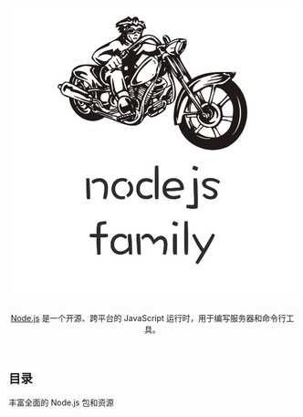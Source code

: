 
<div align="center">
	<div>
		<img width="500" src="media/logo.png" alt="nodejs family">
	</div>
	<br>
	<p>
		<a href="https://en.wikipedia.org/wiki/Node.js">Node.js</a> 是一个开源、跨平台的 JavaScript 运行时，用于编写服务器和命令行工具。
	</p>
	<br>
</div>

## 目录
丰富全面的 Node.js 包和资源
